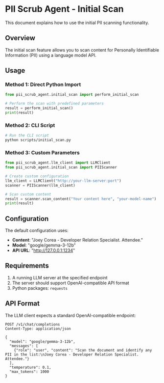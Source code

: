 # PII Scrub Agent - Initial Scan

This document explains how to use the initial PII scanning functionality.

## Overview

The initial scan feature allows you to scan content for Personally Identifiable Information (PII) using a language model API.

## Usage

### Method 1: Direct Python Import

```python
from pii_scrub_agent.initial_scan import perform_initial_scan

# Perform the scan with predefined parameters
result = perform_initial_scan()
print(result)
```

### Method 2: CLI Script

```bash
# Run the CLI script
python scripts/initial_scan.py
```

### Method 3: Custom Parameters

```python
from pii_scrub_agent.llm_client import LLMClient
from pii_scrub_agent.initial_scan import PIIScanner

# Create custom configuration
llm_client = LLMClient("http://your-llm-server:port")
scanner = PIIScanner(llm_client)

# Scan custom content
result = scanner.scan_content("Your content here", "your-model-name")
print(result)
```

## Configuration

The default configuration uses:
- **Content**: "Joey Corea - Developer Relation Specialist. Attendee."
- **Model**: "google/gemma-3-12b"
- **API URL**: "http://127.0.0.1:1234"

## Requirements

1. A running LLM server at the specified endpoint
2. The server should support OpenAI-compatible API format
3. Python packages: `requests`

## API Format

The LLM client expects a standard OpenAI-compatible endpoint:

```
POST /v1/chat/completions
Content-Type: application/json

{
  "model": "google/gemma-3-12b",
  "messages": [
    {"role": "user", "content": "Scan the document and identify any PII in the list:\nJoey Corea - Developer Relation Specialist. Attendee."}
  ],
  "temperature": 0.1,
  "max_tokens": 1000
}
```